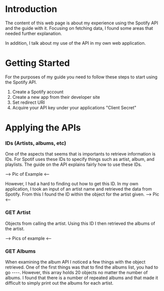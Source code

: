 # Introduction

The content of this web page is about my experience using the Spotify API and the guide with it. Focusing on fetching data, I found some areas that needed further explanation. 

In addition, I talk about my use of the API in my own web application.

# Getting Started

For the purposes of my guide you need to follow these steps to start using the Spotify API.

1. Create a Spotify account
1. Create a new app from their developer site
1. Set redirect URI
1. Acquire your API key under your applications "Client Secret"

# Applying the APIs

### IDs (Artists, albums, etc)
One of the aspects that seems that is importants to retrieve information is IDs. For Spotif uses these IDs to specify things such as artist, album, and playlists. The guide on the API explains fairly how to use these IDs.

--> Pic of Example <--

However, I had a hard to finding out how to get this ID. In my own application, I took an input of an artist name and retrieved the data from Spotify. From this I found the ID within the object for the artist given. 
--> Pic <--

### GET Artist

Objects from calling the artist.
Using this ID I then retrieved the albums of the artist. 

--> Pics of example <--

### GET Albums
When examining the album API I noticed a few things with the object retrieved. One of the first things was that to find the albums list, you had to go ----. However, this array holds 20 objects no matter the number of albums. I found that there is a number of repeated albums and that made it difficult to simply print out the albums for each artist. 

